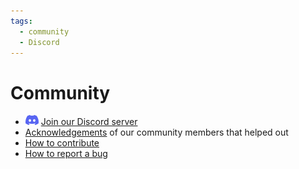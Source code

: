 ```yaml
---
tags:
  - community
  - Discord
---
```


# Community

- ![Discord logo](discord_logo_21_x_16.png)
  [Join our Discord server](https://discord.gg/ExXmWjkmbp)
- [Acknowledgements](acknowledgements.md) of our community members that
  helped out
- [How to contribute](contributing.md)
- [How to report a bug](report_a_bug.md)
